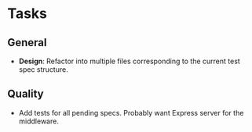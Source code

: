 Tasks
=====

## General

* **Design**: Refactor into multiple files corresponding to the current test
  spec structure.

## Quality

* Add tests for all pending specs. Probably want Express server for the
  middleware.
